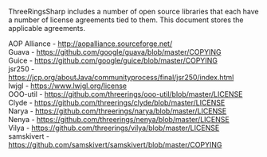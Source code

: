 ThreeRingsSharp includes a number of open source libraries that each have a number of license agreements tied to them. This document stores the applicable agreements.

AOP Alliance - http://aopalliance.sourceforge.net/ <br/>
Guava - https://github.com/google/guava/blob/master/COPYING <br/>
Guice - https://github.com/google/guice/blob/master/COPYING <br/>
jsr250 - https://jcp.org/aboutJava/communityprocess/final/jsr250/index.html <br/>
lwjgl - https://www.lwjgl.org/license <br/>
OOO-util - https://github.com/threerings/ooo-util/blob/master/LICENSE <br/>
Clyde - https://github.com/threerings/clyde/blob/master/LICENSE <br/>
Narya - https://github.com/threerings/narya/blob/master/LICENSE <br/>
Nenya - https://github.com/threerings/nenya/blob/master/LICENSE <br/>
Vilya - https://github.com/threerings/vilya/blob/master/LICENSE <br/>
samskivert - https://github.com/samskivert/samskivert/blob/master/COPYING <br/>
